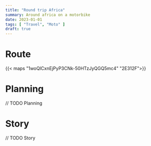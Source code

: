 ```yaml
---
title: "Round trip Africa"
summary: Around africa on a motorbike
date: 2023-01-01
tags: [ "Travel", "Moto" ]
draft: true
---
```


# Route

{{< maps "1woQlCxnEjPyP3CNk-50HTzJyQGQ5mc4" "2E312F">}}

# Planning

// TODO Planning

# Story

// TODO Story
